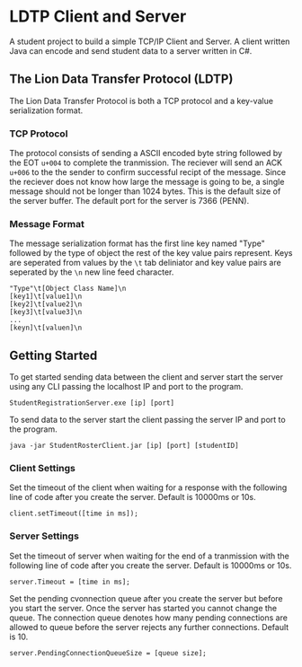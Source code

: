 # LDTP Client and Server
A student project to build a simple TCP/IP Client and Server. A client written Java can encode and send student data to a server written in C#.

## The Lion Data Transfer Protocol (LDTP)
The Lion Data Transfer Protocol is both a TCP protocol and a key-value serialization format.

### TCP Protocol
The protocol consists of sending a ASCII encoded byte string followed by the EOT `u+004` to complete the tranmission. The reciever will send an ACK `u+006` to the the sender to confirm successful recipt of the message. Since the reciever does not know how large the message is going to be, a single message should not be longer than 1024 bytes. This is the default size of the server buffer. The default port for the server is 7366 (PENN).

### Message Format
The message serialization format has the first line key named "Type" followed by the type of object the rest of the key value pairs represent. Keys are seperated from values by the `\t` tab deliniator and key value pairs are seperated by the `\n` new line feed character.

```
"Type"\t[Object Class Name]\n
[key1]\t[value1]\n
[key2]\t[value2]\n
[key3]\t[value3]\n
...
[keyn]\t[valuen]\n
```
## Getting Started
To get started sending data between the client and server start the server using any CLI passing the localhost IP and port to the program.
```
StudentRegistrationServer.exe [ip] [port]
```
To send data to the server start the client passing the server IP and port to the program.
```
java -jar StudentRosterClient.jar [ip] [port] [studentID]
```

### Client Settings
Set the timeout of the client when waiting for a response with the following line of code after you create the server. Default is 10000ms or 10s.
```
client.setTimeout([time in ms]);
```


### Server Settings
Set the timeout of server when waiting for the end of a tranmission with the following line of code after you create the server. Default is 10000ms or 10s.
```
server.Timeout = [time in ms];
```

Set the pending cvonnection queue after you create the server but before you start the server. Once the server has started you cannot change the queue. The connection queue denotes how many pending connections are allowed to queue before the server rejects any further connections. Default is 10.
```
server.PendingConnectionQueueSize = [queue size];
```
